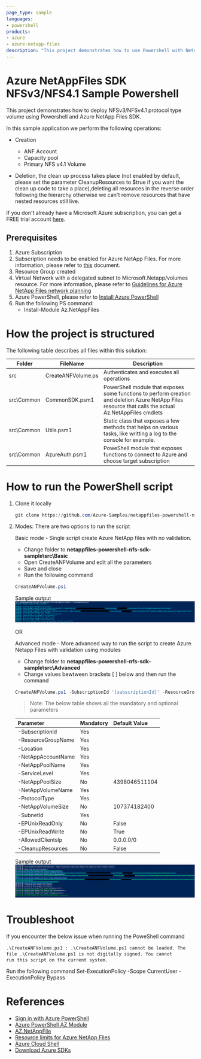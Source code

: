 ```yaml
---
page_type: sample
languages:
- powershell
products:
- azure
- azure-netapp-files
description: "This project demonstrates how to use Powershell with NetApp Files SDK for Microsoft.NetApp resource provider to deploy NFSv3 or NFSv4.1 Volume."
---
```


# Azure NetAppFiles SDK NFSv3/NFS4.1 Sample Powershell

This project demonstrates how to deploy NFSv3/NFSv4.1 protocol type volume using Powershell and Azure NetApp Files SDK.

In this sample application we perform the following operations:

* Creation
  * ANF Account
  *	Capacity pool 
  * Primary NFS v4.1 Volume 
 
* Deletion, the clean up process takes place (not enabled by default, please set the parameter CleanupResources to $true if you want the clean up code to take a place),deleting all resources in the reverse order following the hierarchy otherwise we can't remove resources that have nested resources still live.


If you don't already have a Microsoft Azure subscription, you can get a FREE trial account [here](http://go.microsoft.com/fwlink/?LinkId=330212).

## Prerequisites

1. Azure Subscription
1. Subscription needs to be enabled for Azure NetApp Files. For more information, please refer to [this](https://docs.microsoft.com/azure/azure-netapp-files/azure-netapp-files-register#waitlist) document.
1. Resource Group created
1. Virtual Network with a delegated subnet to Microsoft.Netapp/volumes resource. For more information, please refer to [Guidelines for Azure NetApp Files network planning](https://docs.microsoft.com/en-us/azure/azure-netapp-files/azure-netapp-files-network-topologies)
1. Azure PowerShell, please refer to [Install Azure PowerShell](https://docs.microsoft.com/en-us/powershell/azure/install-az-ps?view=azps-4.8.0)
1. Run the following PS command:
	* Install-Module Az.NetAppFiles


# How the project is structured

The following table describes all files within this solution:

| Folder     | FileName                | Description                                                                                                                         |
|------------|-------------------------|-------------------------------------------------------------------------------------------------------------------------------------|
| src        | CreateANFVolume.ps      | Authenticates and executes all operations                                                                                           |
| src\Common | CommonSDK.psm1          | PowerShell module that exposes some functions to perform creation and deletion Azure NetApp Files resource that calls the actual Az.NetAppFiles cmdlets							 |
| src\Common | Utils.psm1              | Static class that exposes a few methods that helps on various tasks, like writting a log to the console for example.                |
| src\Common | AzureAuth.psm1	       | PoweShell module that exposes functions to connect to Azure and choose target subscription                                          |

# How to run the PowerShell script

1. Clone it locally
    ```powershell
    git clone https://github.com/Azure-Samples/netappfiles-powershell-nfs-sdk-sample.git
    ```
	
1. Modes: There are two options to run the script

	Basic mode - Single script create Azure NetApp files with no validation.
	 * Change folder to **netappfiles-powershell-nfs-sdk-sample\src\Basic**
	 * Open CreateANFVolume and edit all the parameters
	 * Save and close
	 * Run the following command
	 ``` powershell
	 CreateANFVolume.ps1
	 ```

	Sample output
	![e2e execution](./media/Basic/e2e-execution.png)

	OR
	
    Advanced mode - More advanced way to run the script to create Azure Netapp Files with validation using modules
	 * Change folder to **netappfiles-powershell-nfs-sdk-sample\src\Advanced**
	 * Change values bewtween brackets [ ] below and then run the command 
     ```powershell 
	 CreateANFVolume.ps1 -SubscriptionId '[subscriptionId]' -ResourceGroupName '[Azure Resource Group Name]' -Location '[Azure Location]' -NetAppAccountName '[ANF Account Name]' -NetAppPoolName '[ANF Capacity Pool Name]' -ServiceLevel [Ultra,Premium, Standard] -NetAppVolumeName '[ANF Volume Name]' -ProtocolType [NFSv3,NFSv4.1] -SubnetId '[Subnet ID]'
     ```
	
	>Note: The below table shows all the mandatory and optional parameters
	
	| Parameter  		| Mandatory | Default Value |
	|-------------------|-----------|---------------|
	| -SubscriptionId   | Yes		| 				|
	| -ResourceGroupName| Yes       | 				|
	| -Location 		| Yes       | 				|
	| -NetAppAccountName| Yes		|				|
	| -NetAppPoolName	| Yes		|				|
	| -ServiceLevel		| Yes		|				|
	| -NetAppPoolSize	| No		| 4398046511104 |
    | -NetAppVolumeName	| Yes		|				|
    | -ProtocolType		| Yes		| 				|
    | -NetAppVolumeSize	| No		| 107374182400	|
    | -SubnetId			| Yes		|				|
    | -EPUnixReadOnly	| No		| False			| 
    | -EPUnixReadWrite	| No		| True			|
    | -AllowedClientsIp	| No		| 0.0.0.0/0		|
    | -CleanupResources	| No		| False			|
	
	Sample output
	![e2e execution](./media/Advanced/e2e-execution.png)

# Troubleshoot

If you encounter the below issue when running the PoweShell command

```
.\CreateANFVolume.ps1 : .\CreateANFVolume.ps1 cannot be loaded. The file .\CreateANFVolume.ps1 is not digitally signed. You cannot 
run this script on the current system.
```

Run the following command
Set-ExecutionPolicy -Scope CurrentUser -ExecutionPolicy Bypass

# References

* [Sign in with Azure PowerShell](https://docs.microsoft.com/en-us/powershell/azure/authenticate-azureps?view=azps-4.8.0)
* [Azure PowerShell AZ Module](https://docs.microsoft.com/en-us/powershell/azure/new-azureps-module-az?view=azps-4.8.0)
* [AZ.NetAppFile](https://docs.microsoft.com/en-us/powershell/module/az.netappfiles/?view=azps-4.8.0#netapp-files)
* [Resource limits for Azure NetApp Files](https://docs.microsoft.com/en-us/azure/azure-netapp-files/azure-netapp-files-resource-limits)
* [Azure Cloud Shell](https://docs.microsoft.com/en-us/azure/cloud-shell/quickstart)
* [Download Azure SDKs](https://azure.microsoft.com/downloads/)
